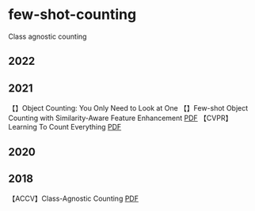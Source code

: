 # few-shot-counting
Class agnostic counting

## 2022


## 2021
【】Object Counting: You Only Need to Look at One
【】Few-shot Object Counting with Similarity-Aware Feature Enhancement [PDF](https://arxiv.org/pdf/2201.08959.pdf)
【CVPR】Learning To Count Everything [PDF](https://arxiv.org/pdf/2104.08391.pdf)

## 2020

## 2018
【ACCV】Class-Agnostic Counting [PDF](https://arxiv.org/pdf/1811.00472.pdf)

